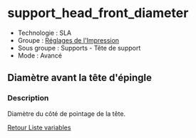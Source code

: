# support_head_front_diameter

* Technologie : SLA
* Groupe : [Réglages de l'Impression](../sla_printer/sla_parameters.md)
* Sous groupe : Supports - Tête de support
* Mode : Avancé 

## Diamètre avant la tête d'épingle

### Description

Diamètre du côté de pointage de la tête.

[Retour Liste variables](variable_list.md)